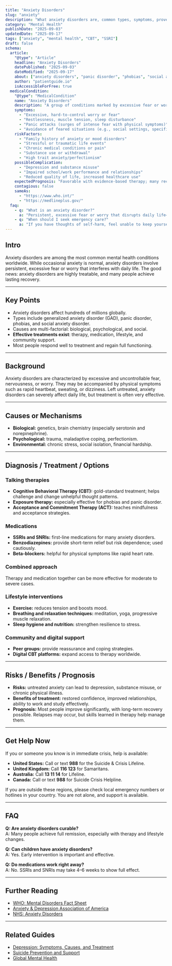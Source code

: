```yaml
---
title: "Anxiety Disorders"
slug: "anxiety"
description: "What anxiety disorders are, common types, symptoms, proven treatments, and when to seek urgent help."
category: "Mental Health"
publishDate: "2025-09-03"
updatedDate: "2025-09-17"
tags: ["anxiety", "mental health", "CBT", "SSRI"]
draft: false
schema:
  article:
    "@type": "Article"
    headline: "Anxiety Disorders"
    datePublished: "2025-09-03"
    dateModified: "2025-09-17"
    about: ["anxiety disorders", "panic disorder", "phobias", "social anxiety", "GAD"]
    author: "patientguide.io"
    isAccessibleForFree: true
  medicalCondition:
    "@type": "MedicalCondition"
    name: "Anxiety Disorders"
    description: "A group of conditions marked by excessive fear or worry that is persistent, difficult to control, and interferes with daily functioning."
    symptoms:
      - "Excessive, hard-to-control worry or fear"
      - "Restlessness, muscle tension, sleep disturbance"
      - "Panic attacks (surges of intense fear with physical symptoms)"
      - "Avoidance of feared situations (e.g., social settings, specific phobias)"
    riskFactors:
      - "Family history of anxiety or mood disorders"
      - "Stressful or traumatic life events"
      - "Chronic medical conditions or pain"
      - "Substance use or withdrawal"
      - "High trait anxiety/perfectionism"
    possibleComplication:
      - "Depression and substance misuse"
      - "Impaired school/work performance and relationships"
      - "Reduced quality of life, increased healthcare use"
    expectedPrognosis: "Favorable with evidence-based therapy; many recover or achieve long-term remission."
    contagious: false
    sameAs:
      - "https://www.who.int/"
      - "https://medlineplus.gov/"
  faq:
    - q: "What is an anxiety disorder?"
      a: "Persistent, excessive fear or worry that disrupts daily life—distinct from normal, occasional anxiety."
    - q: "When should I seek emergency care?"
      a: "If you have thoughts of self-harm, feel unable to keep yourself safe, or have severe panic with chest pain/breathing difficulty—call emergency services."
---
```


## Intro
Anxiety disorders are among the most common mental health conditions worldwide. While occasional anxiety is normal, anxiety disorders involve persistent, excessive fear or worry that interferes with daily life. The good news: anxiety disorders are highly treatable, and many people achieve lasting recovery.

---

## Key Points
- Anxiety disorders affect hundreds of millions globally.  
- Types include generalized anxiety disorder (GAD), panic disorder, phobias, and social anxiety disorder.  
- Causes are multi-factorial: biological, psychological, and social.  
- **Effective treatments exist**: therapy, medication, lifestyle, and community support.  
- Most people respond well to treatment and regain full functioning.  

---

## Background
Anxiety disorders are characterized by excessive and uncontrollable fear, nervousness, or worry. They may be accompanied by physical symptoms such as rapid heartbeat, sweating, or dizziness. Left untreated, anxiety disorders can severely affect daily life, but treatment is often very effective.

---

## Causes or Mechanisms
- **Biological:** genetics, brain chemistry (especially serotonin and norepinephrine).  
- **Psychological:** trauma, maladaptive coping, perfectionism.  
- **Environmental:** chronic stress, social isolation, financial hardship.  

---

## Diagnosis / Treatment / Options
### Talking therapies
- **Cognitive Behavioral Therapy (CBT):** gold-standard treatment; helps challenge and change unhelpful thought patterns.  
- **Exposure therapy:** especially effective for phobias and panic disorder.  
- **Acceptance and Commitment Therapy (ACT):** teaches mindfulness and acceptance strategies.  

### Medications
- **SSRIs and SNRIs:** first-line medications for many anxiety disorders.  
- **Benzodiazepines:** provide short-term relief but risk dependence; used cautiously.  
- **Beta-blockers:** helpful for physical symptoms like rapid heart rate.  

### Combined approach
Therapy and medication together can be more effective for moderate to severe cases.  

### Lifestyle interventions
- **Exercise:** reduces tension and boosts mood.  
- **Breathing and relaxation techniques:** meditation, yoga, progressive muscle relaxation.  
- **Sleep hygiene and nutrition:** strengthen resilience to stress.  

### Community and digital support
- **Peer groups:** provide reassurance and coping strategies.  
- **Digital CBT platforms:** expand access to therapy worldwide.  

---

## Risks / Benefits / Prognosis
- **Risks:** untreated anxiety can lead to depression, substance misuse, or chronic physical illness.  
- **Benefits of treatment:** restored confidence, improved relationships, ability to work and study effectively.  
- **Prognosis:** Most people improve significantly, with long-term recovery possible. Relapses may occur, but skills learned in therapy help manage them. 

---

## Get Help Now
If you or someone you know is in immediate crisis, help is available:

- **United States:** Call or text **988** for the Suicide & Crisis Lifeline.  
- **United Kingdom:** Call **116 123** for Samaritans.  
- **Australia:** Call **13 11 14** for Lifeline.  
- **Canada:** Call or text **988** for Suicide Crisis Helpline.  

If you are outside these regions, please check local emergency numbers or hotlines in your country. You are not alone, and support is available.

---

## FAQ
**Q: Are anxiety disorders curable?**  
A: Many people achieve full remission, especially with therapy and lifestyle changes.  

**Q: Can children have anxiety disorders?**  
A: Yes. Early intervention is important and effective.  

**Q: Do medications work right away?**  
A: No. SSRIs and SNRIs may take 4–6 weeks to show full effect.  

---

## Further Reading
- [WHO: Mental Disorders Fact Sheet](https://www.who.int/news-room/fact-sheets/detail/mental-disorders)  
- [Anxiety & Depression Association of America](https://adaa.org/)  
- [NHS: Anxiety Disorders](https://www.nhs.uk/mental-health/conditions/anxiety/)  

---

## Related Guides
- [Depression: Symptoms, Causes, and Treatment](/guides/depression)  
- [Suicide Prevention and Support](/guides/suicide-prevention)  
- [Global Mental Health](/guides/global-mental-health)  
